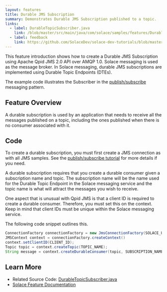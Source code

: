 ```yaml
---
layout: features
title: Durable JMS Subscription
summary: Demonstrates Durable JMS Subscription published to a topic.
links:
  - label: DurableTopicSubscriber.java
    link: /blob/master/src/main/java/com/solace/samples/features/DurableTopicSubscriber.java
  - label: feedback
    link: https://github.com/SolaceDev/solace-dev-tutorials/blob/master/src/pages/tutorials/java-amqp-qpid-jms2/durable-topic-subscriber.md
---
```


This feature introduction shows how to create a Durable JMS Subscription using Apache Qpid JMS 2.0 API over AMQP 1.0. Solace messaging is used as the message broker. In Solace messaging, durable JMS subscriptions are implemented using Durable Topic Endpoints (DTEs).

The example code illustrates the Subscriber in the [publish/subscribe](../publish-subscribe/) messaging pattern.

## Feature Overview

A durable subscription is used by an application that needs to receive all the messages published on a topic, including the ones published when there is
no consumer associated with it.

## Code

To create a durable subscription, you must first create a JMS connection as with all JMS samples. See the [publish/subscribe tutorial](../publish-subscribe/) for more details if you need.

A durable subscription requires that you create a durable consumer given a subscription name and topic. The subscription name will be the name used for the Durable Topic Endpoint in the Solace messaging service and the topic name is what will attract the messages you wish to receive.

One aspect that is unusual with Qpid JMS is that a client ID is required to create a durable consumer. Therefore, you must set this on the context. Keep in mind that client IDs must be unique within the Solace messaging service.

The following code snippet outlines this.

```java
ConnectionFactory connectionFactory = new JmsConnectionFactory(SOLACE_USERNAME, SOLACE_PASSWORD, SOLACE_HOST);
JMSContext context = connectionFactory.createContext()
context.setClientID(CLIENT_ID);
Topic topic = context.createTopic(TOPIC_NAME);
String message = context.createDurableConsumer(topic, SUBSCRIPTION_NAME).receiveBody(String.class);
```

## Learn More

- Related Source Code: [DurableTopicSubscriber.java](https://github.com/SolaceSamples/solace-samples-amqp-qpid-jms2/blob/master/src/main/java/com/solace/samples/features/DurableTopicSubscriber.java)
- [Solace Feature Documentation](https://docs.solace.com/Solace-JMS-API/Creating-Durable-Topic-S.htm)
